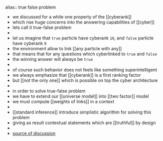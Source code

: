 alias:: true false problem

- we discussed for a while one property of the [[cyberank]]
- which rise huge concerns into the answering capabilities of [[cyber]]
- lets call it true-false problem
-
- let us imagine that `true` particle have cyberank `10`, and `false` particle have cyberank `9`
- the environment allow to link [[any particle with any]]
- that means that for any questions which cyberlinked to `true` and `false`
- the winning answer will always be `true`
-
- of course such behavior does not feels like something superintelligent
- we always emphasize that [[cyberank]] is a first ranking factor
- but [[not the only one]] which is possible on top the cyber architecture
-
- in order to solve true-false problem
- we have to extend our [[universe model]] into [[two factor]] model
- we must compute [[weights of links]] in a context
-
- [[standard inference]] introduce simplistic algorithm for solving this problem
- giving as result contextual statements which are [[truthful]] by design
-
- [source of discussion](https://github.com/cybercongress/go-cyber/issues/694)